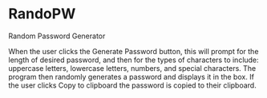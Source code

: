 # RandoPW
Random Password Generator

When the user clicks the Generate Password button, this will prompt for the length of desired password, and then for the types of characters to include: uppercase letters, lowercase letters, numbers, and special characters. 
The program then randomly generates a password and displays it in the box. 
If the user clicks Copy to clipboard the password is copied to their clipboard.
